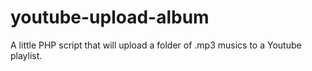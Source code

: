 # youtube-upload-album
A little PHP script that will upload a folder of .mp3 musics to a Youtube playlist.

